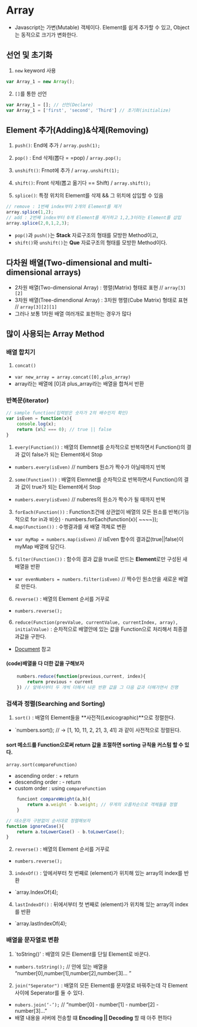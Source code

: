 # Array
 
* Javascript는 가변(Mutable) 객체이다. Element를 쉽게 추가할 수 있고, Object는 동적으로 크기가 변화한다.

## 선언 및 초기화

1) `new` keyword 사용
```javascript
var Array_1 = new Array();
```

2) `[]`를 통한 선언
```javascript
var Array_1 = []; // 선언(Declare)
var Array_1 = ['first', 'second', 'Third'] // 초기화(initialize)
```

## Element 추가(Adding)&삭제(Removing)
1) `push()`: End에 추가 / `array.push(1);`

2) `pop()` : End 삭제(뽑다 = =pop) / `array.pop();`

3) `unshift()`: Frnot에 추가 / `array.unshift(1);`

4) `shift()`: Front 삭제(뽑고 옮기다 == Shift) / `array.shift();`

5) `splice()`: 특정 위치의 Element를 삭제 && 그 위치에 삽입할 수 있음
```javascript
// remove : 1번째 index부터 2개의 Element를 제거
array.splice(1,2);
// add : 2번째 index부터 0개 Element를 제거하고 1,2,3이라는 Element를 삽입
array.splice(2,0,1,2,3); 
```

* `pop()`과 `push()`는 **Stack** 자료구조의 형태를 모방한 Method이고,
* `shift()`와 `unshift()`는 **Que** 자료구조의 형태를 모방한 Method이다.  

## 다차원 배열(Two-dimensional and multi-dimensional arrays)
* 2차원 배열(Two-dimensional Array) : 행렬(Matrix) 형태로 표현 // `array[3][2]`
* 3차원 배열(Tree-dimendional Array) : 3차원 행렬(Cube Matrix) 형태로 표현 // `array[3][2][1]`
* 그러나 보통 1차원 배열 여러개로 표현하는 경우가 많다

## 많이 사용되는 Array Method

### 배열 합치기 
1) `concat()`
 * `var new_array = array.concat([0],plus_array)`
 * array라는 배열에 [0]과 plus_array라는 배열을 합쳐서 반환

### 반복문(iterator)

``` javascript
// sample function(입력받은 숫자가 2의 배수인지 확인)
var isEven = function(x){
    console.log(x);
    return (x%2 === 0); // true || false
}
```

1) `every(Function())` : 배열의 Elemnet를 순차적으로 반복하면서 Function()의 결과 값이 false가 되는 Element에서 Stop
* `numbers.every(isEven)` // numbers 원소가 짝수가 아닐때까지 반복
2) `some(Function())` : 배열의 Elemnet를 순차적으로 반복하면서 Function()의 결과 값이 true가 되는 Element에서 Stop
* `numbers.every(isEven)` // nuberes의 원소가 짝수가 될 때까지 반복
3) `forEach(Function())` : Function조건에 상관없이 배열의 모든 원소를 반복(기능적으로 for in과 비슷)
 · numbers.forEach(function(x){ ~~~~});
4) `map(Function())` : 수행결과를 새 배열 객체로 변환
* `var myMap = numbers.map(isEven)` // isEven 함수의 결과값(true||false)이 myMap 배열에 담긴다.
5) `filter(Function())` : 함수의 결과 값을 true로 만드는 **Element**로만 구성된 새 배열을 반환
* `var evenNumbers = numbers.filter(isEven)` // 짝수인 원소만을 새로운 배열로 만든다.
6) `reverse()` : 배열의 Element 순서를 거꾸로
* `numbers.reverse();`
6) `reduce(Function(prevValue, currentValue, currentIndex, array), initialValue)` : 순차적으로 배열안에 있는 값을 Function으로 처리해서 최종결과값을 구한다.
* [Document](https://www.w3schools.com/jsref/jsref_reduce.asp) 참고
#### (code)배열을 다 더한 값을 구해보자
``` javascript
    numbers.reduce(function(previous,current, index){
        return previous + current
    }) // 앞에서부터 두 개씩 더해서 나온 반환 값을 그 다음 값과 더해가면서 진행
```

### 검색과 정렬(Searching and Sorting)
1) `sort()` : 배열의 Element들을 **사전적(Lexicographic)**으로 정렬한다.
* `numbers.sort(); // -> [1, 10, 11, 2, 21, 3, 41] 과 같이 사전적으로 정렬된다.
#### sort 메소드를 Function으로써 return 값을 조절하면 sorting 규칙을 커스텀 할 수 있다.

`array.sort(compareFunction)`
* ascending order : + return
* descending order : - return
* custom order : using `compareFunction`
``` javascript
    funciont compareWeight(a,b){
        return a.weight - b.weight; // 무게의 오름차순으로 객체들을 정렬
    }

```
``` javascript
// 대소문자 구분없이 순서대로 정렬해보자
function ignoreCase(){
    return a.toLowerCase() - b.toLowerCase();
}
```
2) `reverse()` : 배열의 Element 순서를 거꾸로
* `numbers.reverse();`

3) `indexOf()` : 앞에서부터 첫 번째로 (element)가 위치해 있는 array의 index를 반환
* `array.IndexOf(4);
4) `lastIndexOf()` : 뒤에서부터 첫 번째로 (element)가 위치해 있는 array의 index를 반환
* `array.lastIndexOf(4);

### 배열을 문자열로 변환
1) `toString()' : 배열의 모든 Element를 단일 Element로 바꾼다.
* `numbers.toString();` // 안에 있는 배열을 “number[0],number[1],number[2],number[3]... ”
2) `join("Seperator")` : 배열의 모든 Element를 문자열로 바꿔주는데 각 Element 사이에 Seperator를 둘 수 있다.
* `nubers.join(‘-’);` // “number[0] - number[1] - number[2] - number[3]...”
* 배열 내용을 서버에 전송할 떄 **Encoding || Decoding** 할 때 아주 편하다
